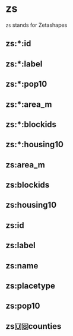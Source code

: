 # zs

`zs` stands for Zetashapes

## zs:*:id

## zs:*:label

## zs:*:pop10

## zs:*:area_m

## zs:*:blockids

## zs:*:housing10

## zs:area_m

## zs:blockids

## zs:housing10

## zs:id

## zs:label

## zs:name

## zs:placetype

## zs:pop10

## zs:us:counties